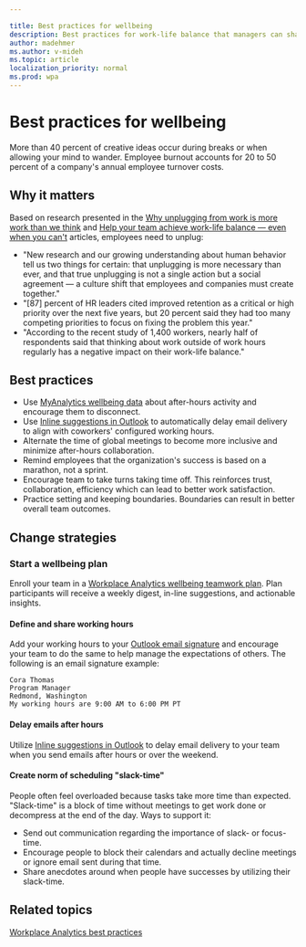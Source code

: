 ```yaml
---

title: Best practices for wellbeing
description: Best practices for work-life balance that managers can share with their teams
author: madehmer
ms.author: v-mideh
ms.topic: article
localization_priority: normal 
ms.prod: wpa
---
```


# Best practices for wellbeing

 More than 40 percent of creative ideas occur during breaks or when allowing your mind to wander. Employee burnout accounts for 20 to 50 percent of a company's annual employee turnover costs.

## Why it matters

Based on research presented in the [Why unplugging from work is more work than we think](https://insights.office.com/productivity/unplugging/) and [Help your team achieve work-life balance — even when you can't](https://insights.office.com/employee-experience/help-your-team-achieve-work-life-balance-even-when-you-cant/) articles, employees need to unplug:

* "New research and our growing understanding about human behavior tell us two things for certain: that unplugging is more necessary than ever, and that true unplugging is not a single action but a social agreement — a culture shift that employees and companies must create together."
* "[87] percent of HR leaders cited improved retention as a critical or high priority over the next five years, but 20 percent said they had too many competing priorities to focus on fixing the problem this year."
* "According to the recent study of 1,400 workers, nearly half of respondents said that thinking about work outside of work hours regularly has a negative impact on their work-life balance."

## Best practices

* Use [MyAnalytics wellbeing data](../MyAnalytics/Use/wellbeing.md) about after-hours activity and encourage them to disconnect.
* Use [Inline suggestions in Outlook](../MyAnalytics/Use/mya-notifications.md#delay-email-delivery) to automatically delay email delivery to align with coworkers' configured working hours.
* Alternate the time of global meetings to become more inclusive and minimize after-hours collaboration.
* Remind employees that the organization's success is based on a marathon, not a sprint.  
* Encourage team to take turns taking time off. This reinforces trust, collaboration, efficiency which can lead to better work satisfaction.
* Practice setting and keeping boundaries. Boundaries can result in better overall team outcomes.

## Change strategies

### Start a wellbeing plan

Enroll your team in a [Workplace Analytics wellbeing teamwork plan](../tutorials/teamwork-solution.md). Plan participants will receive a weekly digest, in-line suggestions, and actionable insights.

#### Define and share working hours

Add your working hours to your [Outlook email signature](https://support.microsoft.com/office/create-an-email-signature-from-a-template-5b02c5ed-1e85-4d2a-a098-9628fe3231d8) and encourage your team to do the same to help manage the expectations of others. The following is an email signature example:

```
Cora Thomas
Program Manager
Redmond, Washington
My working hours are 9:00 AM to 6:00 PM PT
```

#### Delay emails after hours

Utilize [Inline suggestions in Outlook](../MyAnalytics/Use/mya-notifications.md#delay-email-delivery) to delay email delivery to your team when you send emails after hours or over the weekend.

#### Create norm of scheduling "slack-time"

People often feel overloaded because tasks take more time than expected. "Slack-time" is a block of time without meetings to get work done or decompress at the end of the day. Ways to support it:

* Send out communication regarding the importance of slack- or focus-time.
* Encourage people to block their calendars and actually decline meetings or ignore email sent during that time.
* Share anecdotes around when people have successes by utilizing their slack-time.

## Related topics

[Workplace Analytics best practices](gm-best-practices.md)